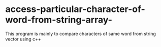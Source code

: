 # access-particular-character-of-word-from-string-array-
This program is mainly to compare characters of same word from string vector using c++

